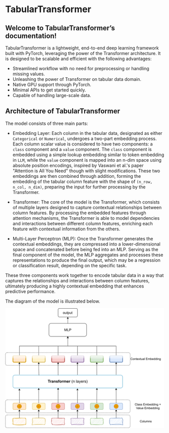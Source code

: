 # TabularTransformer 

## Welcome to TabularTransformer’s documentation!

TabularTransformer is a lightweight, end-to-end deep learning framework built with PyTorch, leveraging the power of the Transformer architecture. It is designed to be scalable and efficient with the following advantages:

- Streamlined workflow with no need for preprocessing or handling missing values.
- Unleashing the power of Transformer on tabular data domain.
- Native GPU support through PyTorch.
- Minimal APIs to get started quickly.
- Capable of handling large-scale data.

## Architecture of TabularTransformer


The model consists of three main parts:

- Embedding Layer: Each column in the tabular data, designated as either `Categorical` or `Numerical`, undergoes a two-part embedding process. Each column scalar value is considered to have two components: a `class` component and a `value` component. The `class` component is embedded using a simple lookup embedding similar to token embedding in `LLM`, while the `value` component is mapped into an n-dim space using absolute position encodings, inspired by  Vaswani et al.'s paper "Attention is All You Need" though with slight modifications. These two embeddings are then combined through addition, forming the embedding of the tabular column feature with the shape of `(n_row, n_col, n_dim)`, preparing the input for further processing by the Transformer.

- Transformer: The core of the model is the Transformer, which consists of multiple layers designed to capture contextual relationships between column features. By processing the embedded features through attention mechanisms, the Transformer is able to model dependencies and interactions between different column features, enriching each feature with contextual information from the others.

- Multi-Layer Perceptron (MLP): Once the Transformer generates the contextual embeddings, they are compressed into a lower-dimensional space and concatenated before being fed into an MLP. Serving as the final component of the model, the MLP aggregates and processes these representations to produce the final output, which may be a regression or classification result, depending on the specific task.

These three components work together to encode tabular data in a way that captures the relationships and interactions between column features, ultimately producing a highly contextual embedding that enhances predictive performance.


The diagram of the model is illustrated below.


![TabularTransformer architecture](assets/arch.svg)
